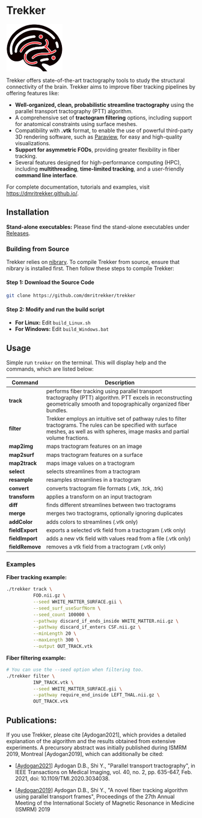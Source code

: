 # Trekker

<img src="doc/source/_static/logo_github.png" alt="Trekker Logo" align="center" width="150">

Trekker offers state-of-the-art tractography tools to study the structural connectivity of the brain. Trekker aims to improve fiber tracking pipelines by offering features like:

- **Well-organized, clean, probabilistic streamline tractography** using the parallel transport tractography (PTT) algorithm.
- A comprehensive set of **tractogram filtering** options, including support for anatomical constraints using surface meshes.
- Compatibility with **.vtk** format, to enable the use of powerful third-party 3D rendering software, such as [Paraview](https://www.paraview.org/), for easy and high-quality visualizations.
- **Support for asymmetric FODs**, providing greater flexibility in fiber tracking.
- Several features designed for high-performance computing (HPC), including **multithreading**, **time-limited tracking**, and a user-friendly **command line interface**.

For complete documentation, tutorials and examples, visit https://dmritrekker.github.io/.

## Installation

**Stand-alone executables:** Please find the stand-alone executables under [Releases](https://github.com/dmritrekker/trekker/releases).


### Building from Source

Trekker relies on [nibrary](https://github.com/nibrary/nibrary). To compile Trekker from source, ensure that nibrary is installed first. Then follow these steps to compile Trekker:

#### Step 1: Download the Source Code

```bash
git clone https://github.com/dmritrekker/trekker
```

#### Step 2: Modify and run the build script

- **For Linux:** Edit `build_Linux.sh`
- **For Windows:** Edit `build_Windows.bat`


## Usage

Simple run `trekker` on the terminal. This will display help and the commands, which are listed below:

| Command    | Description |
|------------|-------------|
| **track**  | performs fiber tracking using parallel transport tractography (PTT) algorithm. PTT excels in reconstructing geometrically smooth and topographically organized fiber bundles. |
| **filter** | Trekker employs an intuitive set of pathway rules to filter tractograms. The rules can be specified with surface meshes, as well as with spheres, image masks and partial volume fractions. |
|**map2img**| maps tractogram features on an image |
|**map2surf**| maps tractogram features on a surface |
|**map2track**| maps image values on a tractogram |
|**select**| selects streamlines from a tractogram |
|**resample**| resamples streamlines in a tractogram |
|**convert**| converts tractogram file formats (.vtk, .tck, .trk) |
|**transform**| applies a transform on an input tractogram |
|**diff**| finds different streamlines between two tractograms |
|**merge**| merges two tractograms, optionally ignoring duplicates |
|**addColor**| adds colors to streamlines (.vtk only) |
|**fieldExport**| exports a selected vtk field from a tractogram (.vtk only) |
|**fieldImport**| adds a new vtk field with values read from a file (.vtk only) |
|**fieldRemove**| removes a vtk field from a tractogram (.vtk only) |


### Examples

**Fiber tracking example:**
```bash
./trekker track \
          FOD.nii.gz \
          --seed WHITE_MATTER_SURFACE.gii \
          --seed_surf_useSurfNorm \
          --seed_count 100000 \
          --pathway discard_if_ends_inside WHITE_MATTER.nii.gz \
          --pathway discard_if_enters CSF.nii.gz \
          --minLength 20 \
          --maxLength 300 \
          --output OUT_TRACK.vtk
```

**Fiber filtering example:**
```bash
# You can use the --seed option when filtering too.
./trekker filter \
          INP_TRACK.vtk \
          --seed WHITE_MATTER_SURFACE.gii \
          --pathway require_end_inside LEFT_THAL.nii.gz \
          OUT_TRACK.vtk
```


Publications:
------------

If you use Trekker, please cite [Aydogan2021], which provides a detailed explanation of the algorithm and the results obtained from extensive experiments. A precursory abstract was initially published during ISMRM 2019, Montreal [Aydogan2019], which can additionally be cited:

- [[Aydogan2021](https://ieeexplore.ieee.org/abstract/document/9239977/)] Aydogan D.B., Shi Y., "Parallel transport tractography", in IEEE Transactions on Medical Imaging, vol. 40, no. 2, pp. 635-647, Feb. 2021, doi: 10.1109/TMI.2020.3034038.

- [[Aydogan2019](https://www.researchgate.net/publication/336847169_A_novel_fiber-tracking_algorithm_using_parallel_transport_frames)] Aydogan D.B., Shi Y., "A novel fiber tracking algorithm using parallel transport frames", Proceedings of the 27th Annual Meeting of the International Society of Magnetic Resonance in Medicine (ISMRM) 2019

